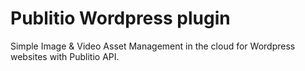 # Publitio Wordpress plugin

Simple Image & Video Asset Management in the cloud for Wordpress websites with Publitio API.
